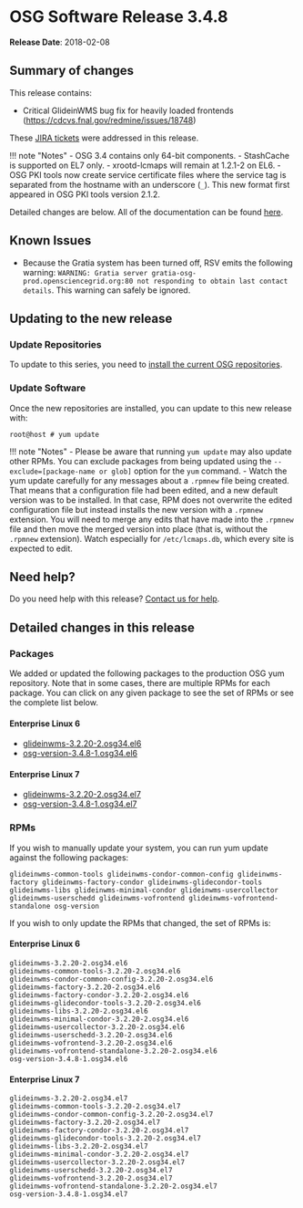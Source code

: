 OSG Software Release 3.4.8
==========================

**Release Date**: 2018-02-08

Summary of changes
------------------

This release contains:

-   Critical GlideinWMS bug fix for heavily loaded frontends (<https://cdcvs.fnal.gov/redmine/issues/18748>)

These [JIRA tickets](https://jira.opensciencegrid.org/issues/?jql=project%20%3D%20SOFTWARE%20AND%20fixVersion%20%3D%203.4.8%20ORDER%20BY%20priority%20DESC%2C%20key%20DESC) were addressed in this release.

!!! note "Notes"
    -   OSG 3.4 contains only 64-bit components.
    -   StashCache is supported on EL7 only.
    -   xrootd-lcmaps will remain at 1.2.1-2 on EL6.
    -   OSG PKI tools now create service certificate files where the service tag is separated from the hostname with an underscore (`_`). This new format first appeared in OSG PKI tools version 2.1.2.

Detailed changes are below. All of the documentation can be found [here](/index.md).

Known Issues
------------

-   Because the Gratia system has been turned off, RSV emits the following warning: `WARNING: Gratia server gratia-osg-prod.opensciencegrid.org:80 not responding to obtain last contact details`. This warning can safely be ignored.

Updating to the new release
---------------------------

### Update Repositories

To update to this series, you need to [install the current OSG repositories](/common/yum#install-osg-repositories).

### Update Software

Once the new repositories are installed, you can update to this new release with:

``` console
root@host # yum update
```

!!! note "Notes"
    -   Please be aware that running `yum update` may also update other RPMs. You can exclude packages from being updated using the `--exclude=[package-name or glob]` option for the `yum` command.
    -   Watch the yum update carefully for any messages about a `.rpmnew` file being created. That means that a configuration file had been edited, and a new default version was to be installed. In that case, RPM does not overwrite the edited configuration file but instead installs the new version with a `.rpmnew` extension. You will need to merge any edits that have made into the `.rpmnew` file and then move the merged version into place (that is, without the `.rpmnew` extension). Watch especially for `/etc/lcmaps.db`, which every site is expected to edit.

Need help?
----------

Do you need help with this release? [Contact us for help](/common/help).

Detailed changes in this release
--------------------------------

### Packages

We added or updated the following packages to the production OSG yum repository. Note that in some cases, there are multiple RPMs for each package. You can click on any given package to see the set of RPMs or see the complete list below.

#### Enterprise Linux 6

-   [glideinwms-3.2.20-2.osg34.el6](https://koji.chtc.wisc.edu/koji/search?match=glob&type=build&terms=glideinwms-3.2.20-2.osg34.el6)
-   [osg-version-3.4.8-1.osg34.el6](https://koji.chtc.wisc.edu/koji/search?match=glob&type=build&terms=osg-version-3.4.8-1.osg34.el6)

#### Enterprise Linux 7

-   [glideinwms-3.2.20-2.osg34.el7](https://koji.chtc.wisc.edu/koji/search?match=glob&type=build&terms=glideinwms-3.2.20-2.osg34.el7)
-   [osg-version-3.4.8-1.osg34.el7](https://koji.chtc.wisc.edu/koji/search?match=glob&type=build&terms=osg-version-3.4.8-1.osg34.el7)

### RPMs

If you wish to manually update your system, you can run yum update against the following packages:

    glideinwms-common-tools glideinwms-condor-common-config glideinwms-factory glideinwms-factory-condor glideinwms-glidecondor-tools glideinwms-libs glideinwms-minimal-condor glideinwms-usercollector glideinwms-userschedd glideinwms-vofrontend glideinwms-vofrontend-standalone osg-version

If you wish to only update the RPMs that changed, the set of RPMs is:

#### Enterprise Linux 6

``` file
glideinwms-3.2.20-2.osg34.el6
glideinwms-common-tools-3.2.20-2.osg34.el6
glideinwms-condor-common-config-3.2.20-2.osg34.el6
glideinwms-factory-3.2.20-2.osg34.el6
glideinwms-factory-condor-3.2.20-2.osg34.el6
glideinwms-glidecondor-tools-3.2.20-2.osg34.el6
glideinwms-libs-3.2.20-2.osg34.el6
glideinwms-minimal-condor-3.2.20-2.osg34.el6
glideinwms-usercollector-3.2.20-2.osg34.el6
glideinwms-userschedd-3.2.20-2.osg34.el6
glideinwms-vofrontend-3.2.20-2.osg34.el6
glideinwms-vofrontend-standalone-3.2.20-2.osg34.el6
osg-version-3.4.8-1.osg34.el6
```

#### Enterprise Linux 7

``` file
glideinwms-3.2.20-2.osg34.el7
glideinwms-common-tools-3.2.20-2.osg34.el7
glideinwms-condor-common-config-3.2.20-2.osg34.el7
glideinwms-factory-3.2.20-2.osg34.el7
glideinwms-factory-condor-3.2.20-2.osg34.el7
glideinwms-glidecondor-tools-3.2.20-2.osg34.el7
glideinwms-libs-3.2.20-2.osg34.el7
glideinwms-minimal-condor-3.2.20-2.osg34.el7
glideinwms-usercollector-3.2.20-2.osg34.el7
glideinwms-userschedd-3.2.20-2.osg34.el7
glideinwms-vofrontend-3.2.20-2.osg34.el7
glideinwms-vofrontend-standalone-3.2.20-2.osg34.el7
osg-version-3.4.8-1.osg34.el7
```
